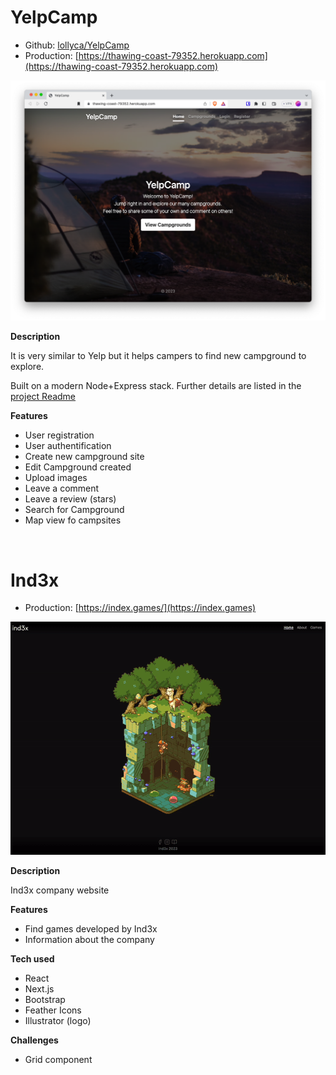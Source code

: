 # YelpCamp

- Github: [lollyca/YelpCamp](https://github.com/lollyca/YelpCamp)
- Production: [https://thawing-coast-79352.herokuapp.com](https://thawing-coast-79352.herokuapp.com)

![yelpcamp, my site](./images/yelpcamp.png)

**Description**

It is very similar to Yelp but it helps campers to find new campground to explore. 

Built on a modern Node+Express stack. Further details are listed in the [project Readme](https://github.com/lollyca/YelpCamp#built-with)

**Features**

- User registration
- User authentification
- Create new campground site
- Edit Campground created
- Upload images
- Leave a comment
- Leave a review (stars)
- Search for Campground
- Map view fo campsites

<br/>

# Ind3x

- Production: [https://index.games/](https://index.games)

![index, my site](./images/ind3x.gif)

**Description**

Ind3x company website

**Features**
- Find games developed by Ind3x
- Information about the company

**Tech used**
- React
- Next.js
- Bootstrap
- Feather Icons
- Illustrator (logo)

**Challenges**
- Grid component

<br/>

